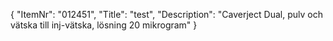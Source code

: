 {
  "ItemNr": "012451",
  "Title": "test",
  "Description": "Caverject Dual, pulv och vätska till inj-vätska, lösning 20 mikrogram"
}